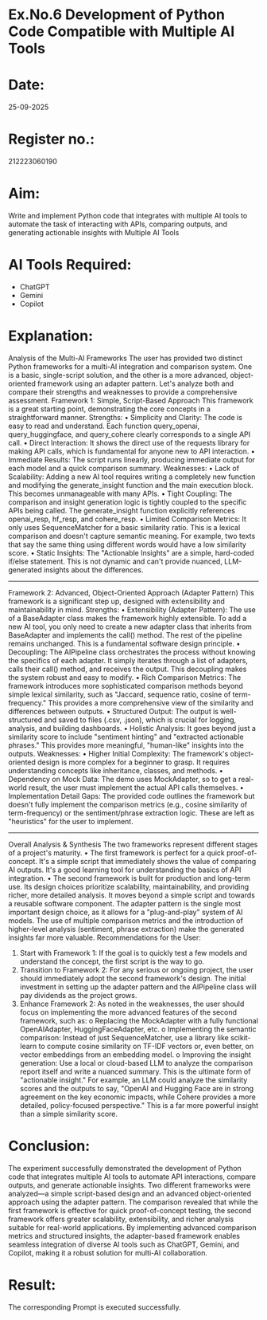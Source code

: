 # Ex.No.6 Development of Python Code Compatible with Multiple AI Tools

# Date:
25-09-2025

# Register no.:
212223060190

# Aim: 
Write and implement Python code that integrates with multiple AI tools to automate the task of interacting with APIs, comparing outputs, and generating actionable insights with Multiple AI Tools

# AI Tools Required:
* ChatGPT
* Gemini
* Copilot

# Explanation:
Analysis of the Multi-AI Frameworks
The user has provided two distinct Python frameworks for a multi-AI integration and comparison system. One is a basic, single-script solution, and the other is a more advanced, object-oriented framework using an adapter pattern. Let's analyze both and compare their strengths and weaknesses to provide a comprehensive assessment.
Framework 1: Simple, Script-Based Approach
This framework is a great starting point, demonstrating the core concepts in a straightforward manner.
Strengths:
•	Simplicity and Clarity: The code is easy to read and understand. Each function query_openai, query_huggingface, and query_cohere clearly corresponds to a single API call.
•	Direct Interaction: It shows the direct use of the requests library for making API calls, which is fundamental for anyone new to API interaction.
•	Immediate Results: The script runs linearly, producing immediate output for each model and a quick comparison summary.
Weaknesses:
•	Lack of Scalability: Adding a new AI tool requires writing a completely new function and modifying the generate_insight function and the main execution block. This becomes unmanageable with many APIs.
•	Tight Coupling: The comparison and insight generation logic is tightly coupled to the specific APIs being called. The generate_insight function explicitly references openai_resp, hf_resp, and cohere_resp.
•	Limited Comparison Metrics: It only uses SequenceMatcher for a basic similarity ratio. This is a lexical comparison and doesn't capture semantic meaning. For example, two texts that say the same thing using different words would have a low similarity score.
•	Static Insights: The "Actionable Insights" are a simple, hard-coded if/else statement. This is not dynamic and can't provide nuanced, LLM-generated insights about the differences.
________________________________________
Framework 2: Advanced, Object-Oriented Approach (Adapter Pattern)
This framework is a significant step up, designed with extensibility and maintainability in mind.
Strengths:
•	Extensibility (Adapter Pattern): The use of a BaseAdapter class makes the framework highly extensible. To add a new AI tool, you only need to create a new adapter class that inherits from BaseAdapter and implements the call() method. The rest of the pipeline remains unchanged. This is a fundamental software design principle.
•	Decoupling: The AIPipeline class orchestrates the process without knowing the specifics of each adapter. It simply iterates through a list of adapters, calls their call() method, and receives the output. This decoupling makes the system robust and easy to modify.
•	Rich Comparison Metrics: The framework introduces more sophisticated comparison methods beyond simple lexical similarity, such as "Jaccard, sequence ratio, cosine of term-frequency." This provides a more comprehensive view of the similarity and differences between outputs.
•	Structured Output: The output is well-structured and saved to files (.csv, .json), which is crucial for logging, analysis, and building dashboards.
•	Holistic Analysis: It goes beyond just a similarity score to include "sentiment hinting" and "extracted actionable phrases." This provides more meaningful, "human-like" insights into the outputs.
Weaknesses:
•	Higher Initial Complexity: The framework's object-oriented design is more complex for a beginner to grasp. It requires understanding concepts like inheritance, classes, and methods.
•	Dependency on Mock Data: The demo uses MockAdapter, so to get a real-world result, the user must implement the actual API calls themselves.
•	Implementation Detail Gaps: The provided code outlines the framework but doesn't fully implement the comparison metrics (e.g., cosine similarity of term-frequency) or the sentiment/phrase extraction logic. These are left as "heuristics" for the user to implement.
________________________________________
Overall Analysis & Synthesis
The two frameworks represent different stages of a project's maturity.
•	The first framework is perfect for a quick proof-of-concept. It's a simple script that immediately shows the value of comparing AI outputs. It's a good learning tool for understanding the basics of API integration.
•	The second framework is built for production and long-term use. Its design choices prioritize scalability, maintainability, and providing richer, more detailed analysis. It moves beyond a simple script and towards a reusable software component. The adapter pattern is the single most important design choice, as it allows for a "plug-and-play" system of AI models. The use of multiple comparison metrics and the introduction of higher-level analysis (sentiment, phrase extraction) make the generated insights far more valuable.
Recommendations for the User:
1.	Start with Framework 1: If the goal is to quickly test a few models and understand the concept, the first script is the way to go.
2.	Transition to Framework 2: For any serious or ongoing project, the user should immediately adopt the second framework's design. The initial investment in setting up the adapter pattern and the AIPipeline class will pay dividends as the project grows.
3.	Enhance Framework 2: As noted in the weaknesses, the user should focus on implementing the more advanced features of the second framework, such as:
o	Replacing the MockAdapter with a fully functional OpenAIAdapter, HuggingFaceAdapter, etc.
o	Implementing the semantic comparison: Instead of just SequenceMatcher, use a library like scikit-learn to compute cosine similarity on TF-IDF vectors or, even better, on vector embeddings from an embedding model.
o	Improving the insight generation: Use a local or cloud-based LLM to analyze the comparison report itself and write a nuanced summary. This is the ultimate form of "actionable insight." For example, an LLM could analyze the similarity scores and the outputs to say, "OpenAI and Hugging Face are in strong agreement on the key economic impacts, while Cohere provides a more detailed, policy-focused perspective." This is a far more powerful insight than a simple similarity score.


# Conclusion:
The experiment successfully demonstrated the development of Python code that integrates multiple AI tools to automate API interactions, compare outputs, and generate actionable insights. Two different frameworks were analyzed—a simple script-based design and an advanced object-oriented approach using the adapter pattern. The comparison revealed that while the first framework is effective for quick proof-of-concept testing, the second framework offers greater scalability, extensibility, and richer analysis suitable for real-world applications. By implementing advanced comparison metrics and structured insights, the adapter-based framework enables seamless integration of diverse AI tools such as ChatGPT, Gemini, and Copilot, making it a robust solution for multi-AI collaboration.

# Result:
The corresponding Prompt is executed successfully.
